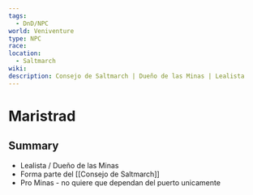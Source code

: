 ```yaml
---
tags:
  - DnD/NPC
world: Veniventure
type: NPC
race: 
location:
  - Saltmarch
wiki: 
description: Consejo de Saltmarch | Dueño de las Minas | Lealista
---
```


# Maristrad

## Summary

- Lealista / Dueño de las Minas
- Forma parte del [[Consejo de Saltmarch]]
- Pro Minas - no quiere que dependan del puerto unicamente
